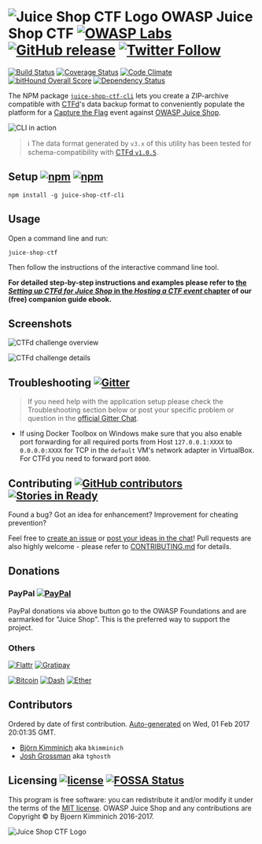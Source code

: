 # ![Juice Shop CTF Logo](https://raw.githubusercontent.com/bkimminich/juice-shop-ctf/master/images/JuiceShopCTF_Logo_100px.png) OWASP Juice Shop CTF [![OWASP Labs](https://img.shields.io/badge/owasp-lab%20project-f7b73c.svg)](https://www.owasp.org/index.php/OWASP_Project_Inventory#tab=Labs_Projects) [![GitHub release](https://img.shields.io/github/release/bkimminich/juice-shop-ctf.svg)](https://github.com/bkimminich/juice-shop-ctf/releases/latest) [![Twitter Follow](https://img.shields.io/twitter/follow/owasp_juiceshop.svg?style=social&label=Follow)](https://twitter.com/owasp_juiceshop)

[![Build Status](https://travis-ci.org/bkimminich/juice-shop-ctf.svg?branch=master)](https://travis-ci.org/bkimminich/juice-shop-ctf)
[![Coverage Status](https://coveralls.io/repos/github/bkimminich/juice-shop-ctf/badge.svg?branch=master)](https://coveralls.io/github/bkimminich/juice-shop-ctf?branch=master)
[![Code Climate](https://codeclimate.com/github/bkimminich/juice-shop-ctf/badges/gpa.svg)](https://codeclimate.com/github/bkimminich/juice-shop-ctf)
[![bitHound Overall Score](https://www.bithound.io/github/bkimminich/juice-shop-ctf/badges/score.svg)](https://www.bithound.io/github/bkimminich/juice-shop-ctf)
[![Dependency Status](https://gemnasium.com/badges/github.com/bkimminich/juice-shop-ctf.svg)](https://gemnasium.com/github.com/bkimminich/juice-shop-ctf)

The NPM package
[`juice-shop-ctf-cli`](https://www.npmjs.com/package/juice-shop-ctf-cli)
lets you create a ZIP-archive compatible with [CTFd](https://ctfd.io)'s
data backup format to conveniently populate the platform for a
[Capture the Flag](https://en.wikipedia.org/wiki/Capture_the_flag#Computer_security)
event against
[OWASP Juice Shop](http://owasp-juice.shop).

![CLI in action](https://raw.githubusercontent.com/bkimminich/juice-shop-ctf/master/images/juice-shop-ctf-cli.animated.gif)

> :information_source: The data format generated by `v3.x` of this utility
> has been tested for schema-compatibility with
> [CTFd `v1.0.5`](https://github.com/CTFd/CTFd/releases/tag/1.0.5).

## Setup [![npm](https://img.shields.io/npm/dm/juice-shop-ctf-cli.svg)](https://www.npmjs.com/package/juice-shop-ctf-cli) [![npm](https://img.shields.io/npm/dt/juice-shop-ctf-cli.svg)](https://www.npmjs.com/package/juice-shop-ctf-cli)

```
npm install -g juice-shop-ctf-cli
```

## Usage

Open a command line and run:

```
juice-shop-ctf
```

Then follow the instructions of the interactive command line tool.

**For detailed step-by-step instructions and examples please refer to
[the _Setting up CTFd for Juice Shop_ in the _Hosting a CTF event_ chapter](https://bkimminich.gitbooks.io/pwning-owasp-juice-shop/content/part1/ctf.html#setting-up-ctfd-for-juice-shop)
of our (free) companion guide ebook.**

## Screenshots

![CTFd challenge overview](https://bkimminich.gitbooks.io/pwning-owasp-juice-shop/content/part1/img/ctfd_1.png)

![CTFd challenge details](https://bkimminich.gitbooks.io/pwning-owasp-juice-shop/content/part1/img/ctfd_2.png)

## Troubleshooting [![Gitter](http://img.shields.io/badge/gitter-join%20chat-1dce73.svg)](https://gitter.im/bkimminich/juice-shop)

> If you need help with the application setup please check the
> Troubleshooting section below or post your specific problem or
> question in the
> [official Gitter Chat](https://gitter.im/bkimminich/juice-shop).

- If using Docker Toolbox on Windows make sure that you also enable port
  forwarding for all required ports from Host `127.0.0.1:XXXX` to
  `0.0.0.0:XXXX` for TCP in the `default` VM's network adapter in
  VirtualBox. For CTFd you need to forward port `8000`.

## Contributing [![GitHub contributors](https://img.shields.io/github/contributors/bkimminich/juice-shop-ctf.svg)](https://github.com/bkimminich/juice-shop-ctf/graphs/contributors) [![Stories in Ready](https://badge.waffle.io/bkimminich/juice-shop-ctf.svg?label=ready&title=Ready)](http://waffle.io/bkimminich/juice-shop-ctf)

Found a bug? Got an idea for enhancement? Improvement for cheating
prevention?

Feel free to
[create an issue](https://github.com/bkimminich/juice-shop-ctf/issues)
or
[post your ideas in the chat](https://gitter.im/bkimminich/juice-shop)!
Pull requests are also highly welcome - please refer to
[CONTRIBUTING.md](CONTRIBUTING.md) for details.

## Donations

### PayPal [![PayPal](https://www.paypalobjects.com/en_US/i/btn/btn_donate_SM.gif)](https://www.paypal.com/cgi-bin/webscr?cmd=_donations&business=paypal%40owasp%2eorg&lc=BM&item_name=OWASP%20Juice%20Shop%20Project&item_number=OWASP%20Foundation&no_note=0&currency_code=USD&bn=PP%2dDonationsBF)

PayPal donations via above button go to the OWASP Foundations and are
earmarked for "Juice Shop". This is the preferred way to support the
project.

### Others

[![Flattr](https://api.flattr.com/button/flattr-badge-large.png)](https://flattr.com/thing/3856930/bkimminichjuice-shop-on-GitHub)
[![Gratipay](http://img.shields.io/gratipay/team/juice-shop.svg)](https://gratipay.com/juice-shop)

[![Bitcoin](https://img.shields.io/badge/bitcoin-1AbKfgvw9psQ41NbLi8kufDQTezwG8DRZm-orange.svg)](https://blockchain.info/address/1AbKfgvw9psQ41NbLi8kufDQTezwG8DRZm)
[![Dash](https://img.shields.io/badge/dash-Xr556RzuwX6hg5EGpkybbv5RanJoZN17kW-blue.svg)](https://explorer.dash.org/address/Xr556RzuwX6hg5EGpkybbv5RanJoZN17kW)
[![Ether](https://img.shields.io/badge/ether-0x0f933ab9fcaaa782d0279c300d73750e1311eae6-lightgrey.svg)](https://etherscan.io/address/0x0f933ab9fcaaa782d0279c300d73750e1311eae6)

## Contributors

Ordered by date of first contribution.
[Auto-generated](https://github.com/dtrejo/node-authors) on Wed, 01 Feb
2017 20:01:35 GMT.

- [Björn Kimminich](https://github.com/bkimminich) aka `bkimminich`
- [Josh Grossman](https://github.com/tghosth) aka `tghosth`

## Licensing [![license](https://img.shields.io/github/license/bkimminich/juice-shop-ctf-server.svg)](LICENSE) [![FOSSA Status](https://app.fossa.io/api/projects/git%2Bhttps%3A%2F%2Fgithub.com%2Fbkimminich%2Fjuice-shop-ctf.svg?type=shield)](https://app.fossa.io/projects/git%2Bhttps%3A%2F%2Fgithub.com%2Fbkimminich%2Fjuice-shop-ctf?ref=badge_shield)

This program is free software: you can redistribute it and/or modify it
under the terms of the [MIT license](LICENSE). OWASP Juice Shop and any
contributions are Copyright © by Bjoern Kimminich 2016-2017.

![Juice Shop CTF Logo](https://raw.githubusercontent.com/bkimminich/juice-shop-ctf/develop/images/JuiceShopCTF_Logo.png)
